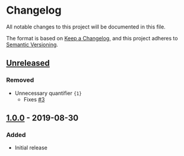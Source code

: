 # Changelog
All notable changes to this project will be documented in this file.

The format is based on [Keep a Changelog](https://keepachangelog.com/en/1.0.0/),
and this project adheres to [Semantic Versioning](https://semver.org/spec/v2.0.0.html).

## [Unreleased]
### Removed
- Unnecessary quantifier `{1}`
  - Fixes [#3](https://github.com/michaelbiberich/xmask/issues/3)

## [1.0.0] - 2019-08-30
### Added
- Initial release

[Unreleased]: https://github.com/michaelbiberich/xmask/compare/1.0.0...develop
[1.0.0]: https://github.com/michaelbiberich/xmask/tree/1.0.0

